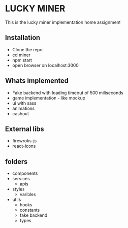 # LUCKY MINER

This is the lucky miner implementation home assignment

## Installation

- Clone the repo
- cd miner
- npm start
- open browser on localhost:3000

## Whats implemented

- Fake backend with loading timeout of 500 miliseconds
- game implementation - like mockup
- ui with sass
- animations
- cashout

## External libs
- firewroks-js
- react-icons

## folders
- components
- services
    - apis
- styles
    - varibles
- utils
    - hooks
    - constants
    - fake backend
    - types
